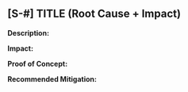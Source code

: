 ## [S-#] TITLE (Root Cause + Impact)

**Description:** 

**Impact:** 

**Proof of Concept:**

**Recommended Mitigation:** 